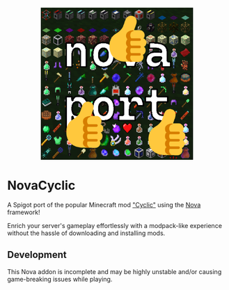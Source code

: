 <p align="center">
  <img width="350" alt="osu! logo" src="assets/icon.png">
</p>

# NovaCyclic

A Spigot port of the popular Minecraft mod ["Cyclic"](https://www.curseforge.com/minecraft/mc-mods/cyclic) using the [Nova](https://github.com/xenondevs/Nova) framework!

Enrich your server's gameplay effortlessly with a modpack-like experience without the hassle of downloading and installing mods.

## Development

This Nova addon is incomplete and may be highly unstable and/or causing game-breaking issues while playing.